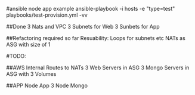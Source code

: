 #ansible node app example
ansible-playbook -i hosts -e "type=test" playbooks/test-provision.yml  -vv

##Done
3 Nats and VPC
3 Subnets for Web
3 Sunbets for App

##Refactoring required so far
Resuability: Loops for subnets etc
NATs as ASG with size of 1

#TODO:

##AWS 
Internal Routes to NATs
3 Web Servers in ASG
3 Mongo Servers in ASG with 3 Volumes

##APP
Node App
3 Node Mongo

